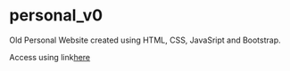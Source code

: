 # personal_v0

<p>Old Personal Website created using HTML, CSS, JavaSript and Bootstrap.</p>
<p>Access using link<a href="https://kevinwebtest.github.io/personal_v0/">here</a></p>
